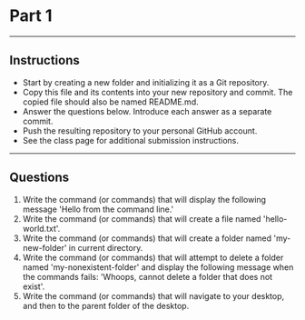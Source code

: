 # Part 1
---
## Instructions
- Start by creating a new folder and initializing it as a Git repository.
- Copy this file and its contents into your new repository and commit. The copied file should also be named README.md.
- Answer the questions below. Introduce each answer as a separate commit.
- Push the resulting repository to your personal GitHub account.
- See the class page for additional submission instructions.
---
## Questions
1. Write the command (or commands) that will display the following message 'Hello from the command line.'
2. Write the command (or commands) that will create a file named 'hello-world.txt'.
3. Write the command (or commands) that will create a folder named 'my-new-folder' in current directory.
4. Write the command (or commands) that will attempt to delete a folder named 'my-nonexistent-folder' and display the following message when the commands fails: 'Whoops, cannot delete a folder that does not exist'.
5. Write the command (or commands) that will navigate to your desktop, and then to the parent folder of the desktop.